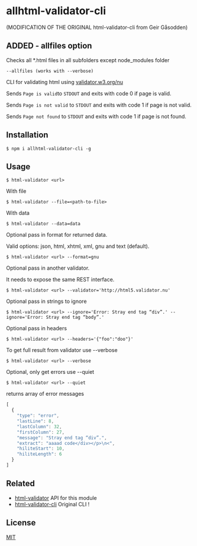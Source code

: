 # allhtml-validator-cli
(MODIFICATION OF THE ORIGINAL html-validator-cli from Geir Gåsodden)

## ADDED - allfiles option
Checks all *.html files in all subfolders except node_modules folder

```
--allfiles (works with --verbose)
```


CLI for validating html using [validator.w3.org/nu](http://validator.w3.org/nu/)

Sends ```Page is valid```to ```STDOUT``` and exits with code 0 if page is valid.

Sends ```Page is not valid``` to ```STDOUT``` and exits with code 1 if page is not valid.

Sends ```Page not found``` to ```STDOUT``` and exits with code 1 if page is not found.

## Installation

```
$ npm i allhtml-validator-cli -g
```

## Usage

```
$ html-validator <url>
```

With file

```
$ html-validator --file=<path-to-file>
```

With data

```
$ html-validator --data=data
```

Optional pass in format for returned data.

Valid options: json, html, xhtml, xml, gnu and text (default).

```
$ html-validator <url> --format=gnu
```

Optional pass in another validator.

It needs to expose the same REST interface.

```
$ html-validator <url> --validator='http://html5.validator.nu'
```

Optional pass in strings to ignore

```
$ html-validator <url> --ignore='Error: Stray end tag “div”.' --ignore='Error: Stray end tag “body”.'
```
Optional pass in headers

```
$ html-validator <url> --headers='{"foo":"doo"}'
```

To get full result from validator use --verbose

```
$ html-validator <url> --verbose
```

Optional, only get errors use --quiet

```
$ html-validator <url> --quiet
```

returns array of error messages

```JavaScript
[
  {
    "type": "error",
    "lastLine": 8,
    "lastColumn": 32,
    "firstColumn": 27,
    "message": "Stray end tag “div”.",
    "extract": "aaaad code</div></p>\n<",
    "hiliteStart": 10,
    "hiliteLength": 6
  }
]
```

## Related

- [html-validator](https://github.com/zrrrzzt/html-validator) API for this module
- [html-validator-cli](https://github.com/zrrrzzt/html-validator-cli) Original CLI !

## License

[MIT](LICENSE)
